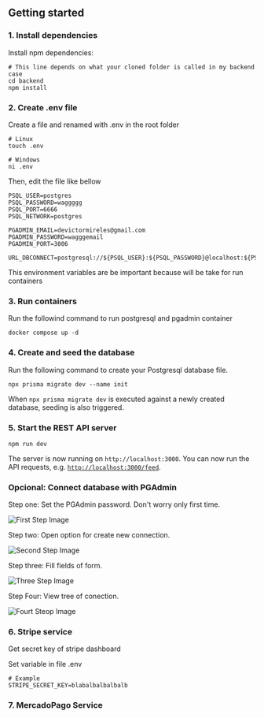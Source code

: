 ## Getting started

### 1. Install dependencies

Install npm dependencies:

```console
# This line depends on what your cloned folder is called in my backend case
cd backend
npm install
```

### 2. Create .env file 

Create a file and renamed with .env in the root folder

```console
# Linux
touch .env

# Windows
ni .env
```

Then, edit the file like bellow

```
PSQL_USER=postgres
PSQL_PASSWORD=waggggg
PSQL_PORT=6666
PSQL_NETWORK=postgres

PGADMIN_EMAIL=devictormireles@gmail.com
PGADMIN_PASSWORD=wagggemail
PGADMIN_PORT=3006

URL_DBCONNECT=postgresql://${PSQL_USER}:${PSQL_PASSWORD}@localhost:${PSQL_PORT}/prismadb
```

This environment variables are be important because will be take for run containers

### 3. Run containers 

Run the followind command to run postgresql and pgadmin container 

```console 
docker compose up -d 
```

### 4. Create and seed the database

Run the following command to create your Postgresql database file. 

```
npx prisma migrate dev --name init
```

When `npx prisma migrate dev` is executed against a newly created database, seeding is also triggered. 


### 5. Start the REST API server

```
npm run dev
```

The server is now running on `http://localhost:3000`. You can now run the API requests, e.g. [`http://localhost:3000/feed`](http://localhost:3000/feed).

### Opcional: Connect database with PGAdmin

Step one: Set the PGAdmin password. Don't worry only first time.

![First Step Image](/assets/step-1.png)

Step two: Open option for create new connection.

![Second Step Image](/assets/step-2.png)

Step three: Fill fields of form. 

![Three Step Image](/assets/step-3.png)

Step Four: View tree of conection.

![Fourt Steop Image](/assets/step-4.png)

### 6. Stripe service 

Get secret key of stripe dashboard 

Set variable in file .env

```
# Example 
STRIPE_SECRET_KEY=blabalbalbalbalb
```

### 7. MercadoPago Service 


